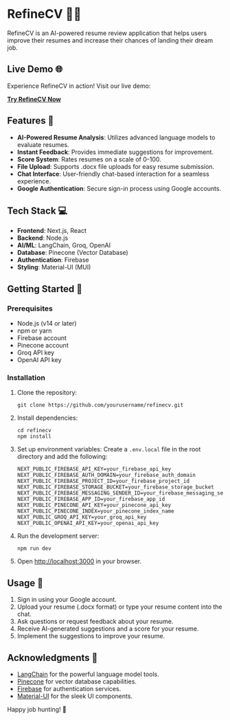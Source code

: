 # RefineCV 📄✨

RefineCV is an AI-powered resume review application that helps users improve their resumes and increase their chances of landing their dream job.

## Live Demo 🌐

Experience RefineCV in action! Visit our live demo:

[**Try RefineCV Now**](https://resume-reviewer-six.vercel.app/)

## Features 🚀

- **AI-Powered Resume Analysis**: Utilizes advanced language models to evaluate resumes.
- **Instant Feedback**: Provides immediate suggestions for improvement.
- **Score System**: Rates resumes on a scale of 0-100.
- **File Upload**: Supports .docx file uploads for easy resume submission.
- **Chat Interface**: User-friendly chat-based interaction for a seamless experience.
- **Google Authentication**: Secure sign-in process using Google accounts.

## Tech Stack 💻

- **Frontend**: Next.js, React
- **Backend**: Node.js
- **AI/ML**: LangChain, Groq, OpenAI
- **Database**: Pinecone (Vector Database)
- **Authentication**: Firebase
- **Styling**: Material-UI (MUI)

## Getting Started 🏁

### Prerequisites

- Node.js (v14 or later)
- npm or yarn
- Firebase account
- Pinecone account
- Groq API key
- OpenAI API key

### Installation

1. Clone the repository:
   ```
   git clone https://github.com/yourusername/refinecv.git
   ```

2. Install dependencies:
   ```
   cd refinecv
   npm install
   ```

3. Set up environment variables:
   Create a `.env.local` file in the root directory and add the following:
   ```
   NEXT_PUBLIC_FIREBASE_API_KEY=your_firebase_api_key
   NEXT_PUBLIC_FIREBASE_AUTH_DOMAIN=your_firebase_auth_domain
   NEXT_PUBLIC_FIREBASE_PROJECT_ID=your_firebase_project_id
   NEXT_PUBLIC_FIREBASE_STORAGE_BUCKET=your_firebase_storage_bucket
   NEXT_PUBLIC_FIREBASE_MESSAGING_SENDER_ID=your_firebase_messaging_sender_id
   NEXT_PUBLIC_FIREBASE_APP_ID=your_firebase_app_id
   NEXT_PUBLIC_PINECONE_API_KEY=your_pinecone_api_key
   NEXT_PUBLIC_PINECONE_INDEX=your_pinecone_index_name
   NEXT_PUBLIC_GROQ_API_KEY=your_groq_api_key
   NEXT_PUBLIC_OPENAI_API_KEY=your_openai_api_key
   ```

4. Run the development server:
   ```
   npm run dev
   ```

5. Open [http://localhost:3000](http://localhost:3000) in your browser.

## Usage 📝

1. Sign in using your Google account.
2. Upload your resume (.docx format) or type your resume content into the chat.
3. Ask questions or request feedback about your resume.
4. Receive AI-generated suggestions and a score for your resume.
5. Implement the suggestions to improve your resume.

## Acknowledgments 🙏

- [LangChain](https://github.com/hwchase17/langchain) for the powerful language model tools.
- [Pinecone](https://www.pinecone.io/) for vector database capabilities.
- [Firebase](https://firebase.google.com/) for authentication services.
- [Material-UI](https://mui.com/) for the sleek UI components.


Happy job hunting! 🎉
